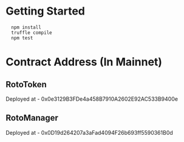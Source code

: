 # Getting Started

```node
  npm install
  truffle compile
  npm test
```

# Contract Address (In Mainnet)

## RotoToken

Deployed at - 0x0e3129B3FDe4a458B7910A2602E92AC533B9400e

## RotoManager

Deployed at - 0x0D19d264207a3aFad4094F26b693ff5590361B0d